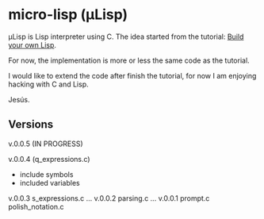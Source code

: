 micro-lisp (µLisp)
==================

µLisp is Lisp interpreter using C. The idea started from the tutorial: [Build your own Lisp](http://buildyourownlisp.com).

For now, the implementation is more or less the same code as the tutorial. 

I would like to extend the code after finish the tutorial, for now I am enjoying hacking with C and Lisp.

Jesús.

Versions
--------
v.0.0.5 (IN PROGRESS)

v.0.0.4 (q_expressions.c)
 - include symbols
 - included variables 

v.0.0.3
  s_expressions.c ...
v.0.0.2
  parsing.c ...
v.0.0.1
  prompt.c
  polish_notation.c
